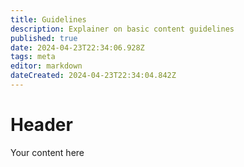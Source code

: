 ```yaml
---
title: Guidelines
description: Explainer on basic content guidelines
published: true
date: 2024-04-23T22:34:06.928Z
tags: meta
editor: markdown
dateCreated: 2024-04-23T22:34:04.842Z
---
```


# Header
Your content here
